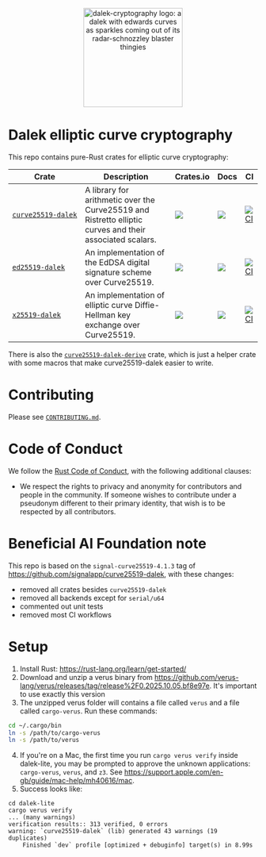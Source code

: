 <p align="center">
<img
 alt="dalek-cryptography logo: a dalek with edwards curves as sparkles coming out of its radar-schnozzley blaster thingies"
 width="200px"
 src="https://cdn.jsdelivr.net/gh/dalek-cryptography/curve25519-dalek/docs/assets/dalek-logo-clear.png"/>
</p>

# Dalek elliptic curve cryptography

This repo contains pure-Rust crates for elliptic curve cryptography:

|                 Crate                    |   Description  | Crates.io | Docs | CI                                                                                                                                                                                                                          |
-------------------------------------------|----------------|-----------|------|-----------------------------------------------------------------------------------------------------------------------------------------------------------------------------------------------------------------------------
| [`curve25519‑dalek`](./curve25519-dalek) | A library for arithmetic over the Curve25519 and Ristretto elliptic curves and their associated scalars. | [![](https://img.shields.io/crates/v/curve25519-dalek.svg)](https://crates.io/crates/curve25519-dalek) | [![](https://img.shields.io/docsrs/curve25519-dalek)](https://docs.rs/curve25519-dalek) | [![CI](https://github.com/dalek-cryptography/curve25519-dalek/actions/workflows/curve25519-dalek.yml/badge.svg?branch=main)](https://github.com/dalek-cryptography/curve25519-dalek/actions/workflows/curve25519-dalek.yml) |
| [`ed25519‑dalek`](./ed25519-dalek)       | An implementation of the EdDSA digital signature scheme over Curve25519. | [![](https://img.shields.io/crates/v/ed25519-dalek.svg)](https://crates.io/crates/ed25519-dalek) | [![](https://docs.rs/ed25519-dalek/badge.svg)](https://docs.rs/ed25519-dalek) | [![CI](https://github.com/dalek-cryptography/curve25519-dalek/actions/workflows/ed25519-dalek.yml/badge.svg?branch=main)](https://github.com/dalek-cryptography/curve25519-dalek/actions/workflows/ed25519-dalek.yml)       |
| [`x25519‑dalek`](./x25519-dalek)         | An implementation of elliptic curve Diffie-Hellman key exchange over Curve25519. | [![](https://img.shields.io/crates/v/x25519-dalek.svg)](https://crates.io/crates/x25519-dalek) | [![](https://docs.rs/x25519-dalek/badge.svg)](https://docs.rs/x25519-dalek) | [![CI](https://github.com/dalek-cryptography/curve25519-dalek/actions/workflows/x25519-dalek.yml/badge.svg?branch=main)](https://github.com/dalek-cryptography/curve25519-dalek/actions/workflows/x25519-dalek.yml)         |

There is also the [`curve25519-dalek-derive`](./curve25519-dalek-derive) crate, which is just a helper crate with some macros that make curve25519-dalek easier to write.

# Contributing

Please see [`CONTRIBUTING.md`](./CONTRIBUTING.md).

# Code of Conduct

We follow the [Rust Code of Conduct](http://www.rust-lang.org/conduct.html),
with the following additional clauses:

* We respect the rights to privacy and anonymity for contributors and people in
  the community.  If someone wishes to contribute under a pseudonym different to
  their primary identity, that wish is to be respected by all contributors.

# Beneficial AI Foundation note

This repo is based on the `signal-curve25519-4.1.3` tag of https://github.com/signalapp/curve25519-dalek, with these changes:
- removed all crates besides `curve25519-dalek`
- removed all backends except for `serial/u64`
- commented out unit tests
- removed most CI workflows

# Setup
1. Install Rust: https://rust-lang.org/learn/get-started/
2. Download and unzip a verus binary from https://github.com/verus-lang/verus/releases/tag/release%2F0.2025.10.05.bf8e97e. It's important to use exactly this version
3. The unzipped verus folder will contains a file called `verus` and a file called `cargo-verus`. Run these commands:

``` sh
cd ~/.cargo/bin
ln -s /path/to/cargo-verus
ln -s /path/to/verus
```
4. If you're on a Mac, the first time you run `cargo verus verify` inside dalek-lite, you may be prompted to approve the unknown applications: `cargo-verus`, `verus`, and `z3`. See https://support.apple.com/en-gb/guide/mac-help/mh40616/mac.
5. Success looks like:
```
cd dalek-lite
cargo verus verify
... (many warnings)
verification results:: 313 verified, 0 errors
warning: `curve25519-dalek` (lib) generated 43 warnings (19 duplicates)
    Finished `dev` profile [optimized + debuginfo] target(s) in 8.99s
```

